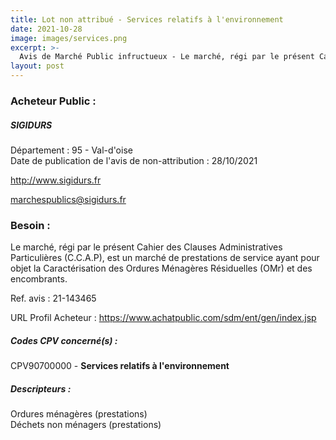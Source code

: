 ```yaml
---
title: Lot non attribué - Services relatifs à l'environnement
date: 2021-10-28
image: images/services.png
excerpt: >-
  Avis de Marché Public infructueux - Le marché, régi par le présent Cahier des Clauses Administratives ParticuliCaractérisation des Ordures Ménagères Résiduelles (OMr) et des encombrants.
layout: post
---
```


### Acheteur Public :
##### SIGIDURS
Département : 95 - Val-d'oise<br/>
Date de publication de l'avis de non-attribution : 28/10/2021


http://www.sigidurs.fr

marchespublics@sigidurs.fr


### Besoin :

Le marché, régi par le présent Cahier des Clauses Administratives Particulières (C.C.A.P), est un marché de prestations de service ayant pour objet la Caractérisation des Ordures Ménagères Résiduelles (OMr) et des encombrants.

Ref. avis : 21-143465

URL Profil Acheteur : https://www.achatpublic.com/sdm/ent/gen/index.jsp

##### Codes CPV concerné(s) :
CPV90700000 - **Services relatifs à l'environnement** <br/>

##### Descripteurs :
Ordures ménagères (prestations) <br/>
Déchets non ménagers (prestations) <br/>
